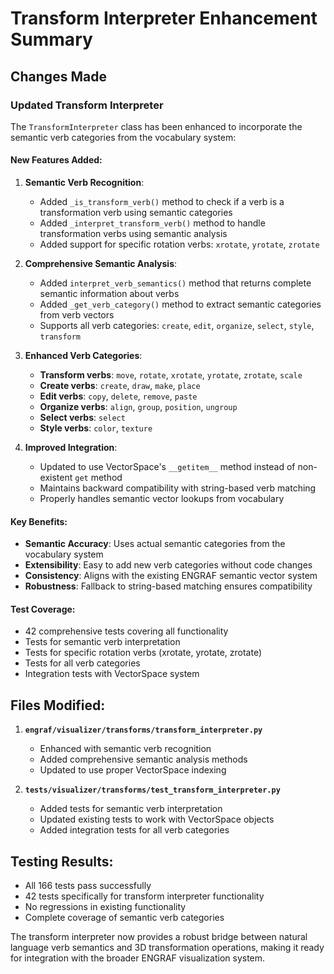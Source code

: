# Transform Interpreter Enhancement Summary

## Changes Made

### Updated Transform Interpreter

The `TransformInterpreter` class has been enhanced to incorporate the semantic verb categories from the vocabulary system:

#### New Features Added:

1. **Semantic Verb Recognition**:
   - Added `_is_transform_verb()` method to check if a verb is a transformation verb using semantic categories
   - Added `_interpret_transform_verb()` method to handle transformation verbs using semantic analysis
   - Added support for specific rotation verbs: `xrotate`, `yrotate`, `zrotate`

2. **Comprehensive Semantic Analysis**:
   - Added `interpret_verb_semantics()` method that returns complete semantic information about verbs
   - Added `_get_verb_category()` method to extract semantic categories from verb vectors
   - Supports all verb categories: `create`, `edit`, `organize`, `select`, `style`, `transform`

3. **Enhanced Verb Categories**:
   - **Transform verbs**: `move`, `rotate`, `xrotate`, `yrotate`, `zrotate`, `scale`
   - **Create verbs**: `create`, `draw`, `make`, `place`
   - **Edit verbs**: `copy`, `delete`, `remove`, `paste`
   - **Organize verbs**: `align`, `group`, `position`, `ungroup`
   - **Select verbs**: `select`
   - **Style verbs**: `color`, `texture`

4. **Improved Integration**:
   - Updated to use VectorSpace's `__getitem__` method instead of non-existent `get` method
   - Maintains backward compatibility with string-based verb matching
   - Properly handles semantic vector lookups from vocabulary

#### Key Benefits:

- **Semantic Accuracy**: Uses actual semantic categories from the vocabulary system
- **Extensibility**: Easy to add new verb categories without code changes
- **Consistency**: Aligns with the existing ENGRAF semantic vector system
- **Robustness**: Fallback to string-based matching ensures compatibility

#### Test Coverage:

- 42 comprehensive tests covering all functionality
- Tests for semantic verb interpretation
- Tests for specific rotation verbs (xrotate, yrotate, zrotate)
- Tests for all verb categories
- Integration tests with VectorSpace system

## Files Modified:

1. **`engraf/visualizer/transforms/transform_interpreter.py`**
   - Enhanced with semantic verb recognition
   - Added comprehensive semantic analysis methods
   - Updated to use proper VectorSpace indexing

2. **`tests/visualizer/transforms/test_transform_interpreter.py`**
   - Added tests for semantic verb interpretation
   - Updated existing tests to work with VectorSpace objects
   - Added integration tests for all verb categories

## Testing Results:

- All 166 tests pass successfully
- 42 tests specifically for transform interpreter functionality
- No regressions in existing functionality
- Complete coverage of semantic verb categories

The transform interpreter now provides a robust bridge between natural language verb semantics and 3D transformation operations, making it ready for integration with the broader ENGRAF visualization system.
